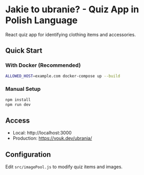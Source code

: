 # Jakie to ubranie? - Quiz App in Polish Language

React quiz app for identifying clothing items and accessories.

## Quick Start

### With Docker (Recommended)
```bash
ALLOWED_HOST=example.com docker-compose up --build
```

### Manual Setup
```bash
npm install
npm run dev
```

## Access
- Local: http://localhost:3000
- Production: https://vouk.dev/ubrania/

## Configuration
Edit `src/imagePool.js` to modify quiz items and images.